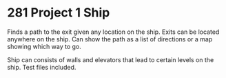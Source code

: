 # 281 Project 1 Ship

Finds a path to the exit given any location on the ship. Exits can be located anywhere on the ship.
Can show the path as a list of directions or a map showing which way to go.

Ship can consists of walls and elevators that lead to certain levels on the ship.
Test files included.

